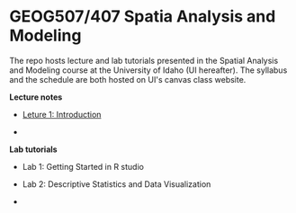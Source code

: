 # GEOG507/407 Spatia Analysis and Modeling

The repo hosts lecture and lab tutorials presented in the Spatial Analysis and Modeling course at the University of Idaho (UI hereafter). The syllabus and the schedule are both hosted on UI's canvas class website.

**Lecture notes**

-   [Leture 1: Introduction](Lecture_notes/Lecture1.html)

-   

**Lab tutorials**

-   Lab 1: Getting Started in R studio

-   Lab 2: Descriptive Statistics and Data Visualization

-   

